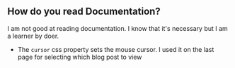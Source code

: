 ## How do you read Documentation?

I am not good at reading documentation. I know that it's necessary but I am a learner by doer. 

- The `cursor` css property sets the mouse cursor. I used it on the last page for selecting which blog post to view 
